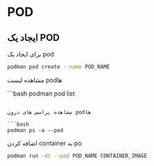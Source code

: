 # POD

## ایجاد یک POD

برای ایجاد یک pod 


```bash
podman pod create --name POD_NAME
```

مشاهده لیست podها


‍‍‍```bash
podman pod list
```

مشاهده پراسس های درون podها

```bash
podman ps -a --pod
```

اضافه کردن container به po

```bash
podman run -dt --pod POD_NAME CONTAINER_IMAGE
```

